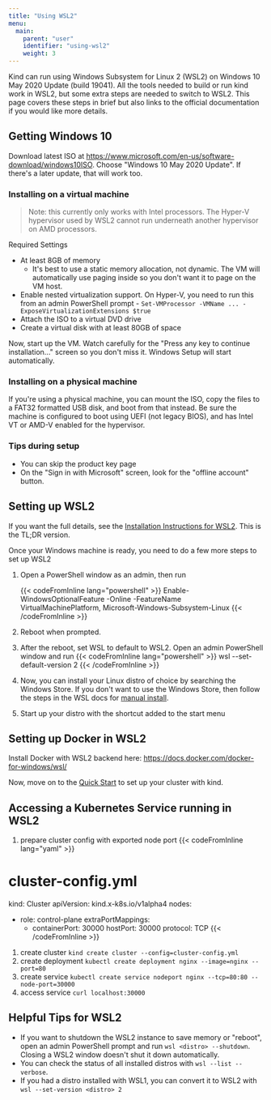 ```yaml
---
title: "Using WSL2"
menu:
  main:
    parent: "user"
    identifier: "using-wsl2"
    weight: 3
---
```


Kind can run using Windows Subsystem for Linux 2 (WSL2) on Windows 10 May 2020 Update (build 19041). All the tools needed to build or run kind work in WSL2, but some extra steps are needed to switch to WSL2. This page covers these steps in brief but also links to the official documentation if you would like more details.

## Getting Windows 10

Download latest ISO at https://www.microsoft.com/en-us/software-download/windows10ISO. Choose "Windows 10 May 2020 Update". If there's a later update, that will work too.

### Installing on a virtual machine

> Note: this currently only works with Intel processors. The Hyper-V hypervisor used by WSL2 cannot run underneath another hypervisor on AMD processors.

Required Settings

- At least 8GB of memory
  - It's best to use a static memory allocation, not dynamic. The VM will automatically use paging inside so you don't want it to page on the VM host.
- Enable nested virtualization support. On Hyper-V, you need to run this from an admin PowerShell prompt - `Set-VMProcessor -VMName ... -ExposeVirtualizationExtensions $true`
- Attach the ISO to a virtual DVD drive
- Create a virtual disk with at least 80GB of space

Now, start up the VM. Watch carefully for the "Press any key to continue installation..." screen so you don't miss it. Windows Setup will start automatically.

### Installing on a physical machine

If you're using a physical machine, you can mount the ISO, copy the files to a FAT32 formatted USB disk, and boot from that instead. Be sure the machine is configured to boot using UEFI (not legacy BIOS), and has Intel VT or AMD-V enabled for the hypervisor.

### Tips during setup

- You can skip the product key page
- On the "Sign in with Microsoft" screen, look for the "offline account" button.

## Setting up WSL2

If you want the full details, see the [Installation Instructions for WSL2](https://docs.microsoft.com/en-us/windows/wsl/wsl2-install). This is the TL;DR version.

Once your Windows machine is ready, you need to do a few more steps to set up WSL2

1. Open a PowerShell window as an admin, then run

    {{< codeFromInline lang="powershell" >}}
Enable-WindowsOptionalFeature -Online -FeatureName VirtualMachinePlatform, Microsoft-Windows-Subsystem-Linux
{{< /codeFromInline >}}

1. Reboot when prompted.
1. After the reboot, set WSL to default to WSL2. Open an admin PowerShell window and run
    {{< codeFromInline lang="powershell" >}}
wsl --set-default-version 2
{{< /codeFromInline >}}
1. Now, you can install your Linux distro of choice by searching the Windows Store. If you don't want to use the Windows Store, then follow the steps in the WSL docs for [manual install](https://docs.microsoft.com/en-us/windows/wsl/install-manual).
1. Start up your distro with the shortcut added to the start menu

## Setting up Docker in WSL2

Install Docker with WSL2 backend here: https://docs.docker.com/docker-for-windows/wsl/

Now, move on to the [Quick Start](/docs/user/quick-start) to set up your cluster with kind.

## Accessing a Kubernetes Service running in WSL2

1. prepare cluster config with exported node port
    {{< codeFromInline lang="yaml" >}}
# cluster-config.yml
kind: Cluster
apiVersion: kind.x-k8s.io/v1alpha4
nodes:
- role: control-plane
  extraPortMappings:
  - containerPort: 30000
    hostPort: 30000
    protocol: TCP
{{< /codeFromInline >}}

1. create cluster `kind create cluster --config=cluster-config.yml`
1. create deployment `kubectl create deployment nginx --image=nginx --port=80`
1. create service `kubectl create service nodeport nginx --tcp=80:80 --node-port=30000`
1. access service `curl localhost:30000`

## Helpful Tips for WSL2

- If you want to shutdown the WSL2 instance to save memory or "reboot", open an admin PowerShell prompt and run `wsl <distro> --shutdown`. Closing a WSL2 window doesn't shut it down automatically.
- You can check the status of all installed distros with `wsl --list --verbose`.
- If you had a distro installed with WSL1, you can convert it to WSL2 with `wsl --set-version <distro> 2`